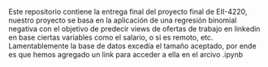 Este repositorio contiene la entrega final del proyecto final de EII-4220, nuestro proyecto se basa en la aplicación de una regresión binomial negativa con el objetivo de predecir views de ofertas de trabajo en linkedin en base ciertas variables como el salario, o si es remoto, etc.
Lamentablemente la base de datos excedía el tamaño aceptado, por ende es que hemos agregado un link para acceder a ella en el arcivo .ipynb
